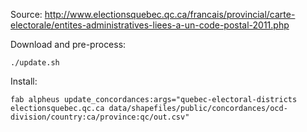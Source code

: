Source: http://www.electionsquebec.qc.ca/francais/provincial/carte-electorale/entites-administratives-liees-a-un-code-postal-2011.php

Download and pre-process:

    ./update.sh

Install:

    fab alpheus update_concordances:args="quebec-electoral-districts electionsquebec.qc.ca data/shapefiles/public/concordances/ocd-division/country:ca/province:qc/out.csv"
